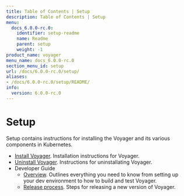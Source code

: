 ```yaml
---
title: Table of Contents | Setup
description: Table of Contents | Setup
menu:
  docs_6.0.0-rc.0:
    identifier: setup-readme
    name: Readme
    parent: setup
    weight: -1
product_name: voyager
menu_name: docs_6.0.0-rc.0
section_menu_id: setup
url: /docs/6.0.0-rc.0/setup/
aliases:
- /docs/6.0.0-rc.0/setup/README/
info:
  version: 6.0.0-rc.0
---
```


# Setup

Setup contains instructions for installing the Voyager and its various components in Kubernetes.

- [Install Voyager](/docs/6.0.0-rc.0/setup/install). Installation instructions for Voyager.
- [Uninstall Voyager](/docs/6.0.0-rc.0/setup/uninstall). Instructions for uninstallating Voyager.
- Developer Guide
  - [Overview](/docs/6.0.0-rc.0/setup/developer-guide/overview). Outlines everything you need to know from setting up your dev environment to how to build and test Voyager.
  - [Release process](/docs/6.0.0-rc.0/setup/developer-guide/release). Steps for releasing a new version of Voyager.
